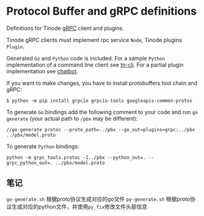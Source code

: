 # Protocol Buffer and gRPC definitions

Definitions for Tinode [gRPC](https://grpc.io/) client and plugins.

Tinode gRPC clients must implement rpc service `Node`, Tinode plugins `Plugin`.

Generated `Go` and `Python` code is included. For a sample `Python` implementation of a command line client see [tn-cli](../tn-cli/).
For a partial plugin implementation see [chatbot](../chatbot/).

If you want to make changes, you have to install protobuffers tool chain and gRPC:
```
$ python -m pip install grpcio grpcio-tools googleapis-common-protos
```

To generate `Go` bindings add the following comment to your code and run `go generate` (your actual path to `/pbx` may be different):
```
//go:generate protoc --proto_path=../pbx --go_out=plugins=grpc:../pbx ../pbx/model.proto
```

To generate `Python` bindings:
```
python -m grpc_tools.protoc -I../pbx --python_out=. --grpc_python_out=. ../pbx/model.proto
```

## 笔记
`go-generate.sh` 根据proto协议生成对应的go文件
`py-generate.sh` 根据proto协议生成对应的python文件，并使用`py_fix`修改文件头部信息
